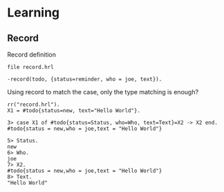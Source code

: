 # Learning
## Record
Record definition
```
file record.hrl

-record(todo, {status=reminder, who = joe, text}).
```

Using record to match the case, only the type matching is enough?
```
rr("record.hrl").
X1 = #todo{status=new, text="Hello World"}.

3> case X1 of #todo{status=Status, who=Who, text=Text}=X2 -> X2 end.
#todo{status = new,who = joe,text = "Hello World"}

5> Status.
new
6> Who.
joe
7> X2.
#todo{status = new,who = joe,text = "Hello World"}
8> Text.
"Hello World"

```
